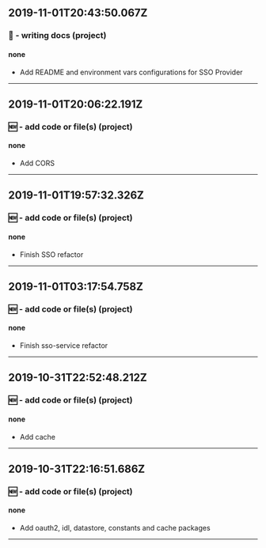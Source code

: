 ## 2019-11-01T20:43:50.067Z
### 📝 - writing docs (project)

#### none

- Add README and environment vars configurations for SSO Provider

-----------------------------

## 2019-11-01T20:06:22.191Z
### 🆕 - add code or file(s) (project)

#### none

- Add CORS

-----------------------------

## 2019-11-01T19:57:32.326Z
### 🆕 - add code or file(s) (project)

#### none

- Finish SSO refactor

-----------------------------

## 2019-11-01T03:17:54.758Z
### 🆕 - add code or file(s) (project)

#### none

- Finish sso-service refactor

-----------------------------

## 2019-10-31T22:52:48.212Z
### 🆕 - add code or file(s) (project)

#### none

- Add cache

-----------------------------

## 2019-10-31T22:16:51.686Z
### 🆕 - add code or file(s) (project)

#### none

- Add oauth2, idl, datastore, constants and cache packages

-----------------------------

